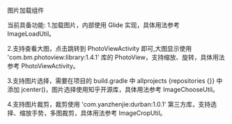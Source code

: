 图片加载组件

当前具备功能:
1.加载图片，内部使用 Glide 实现，具体用法参考 ImageLoadUtil。

2.支持查看大图，点击跳转到 PhotoViewActivity 即可,大图显示使用 'com.bm.photoview:library:1.4.1' 库的 PhotoView，支持缩放、旋转，具体用法参考 PhotoViewActivity。

3.支持图片选择，需要在项目的 build.gradle 中 allprojects {repositories {}} 中添加 jcenter()，图片选择使用知乎开源库，具体用法参考 ImageChooseUtil。

4.支持图片裁剪，裁剪使用 'com.yanzhenjie:durban:1.0.1' 第三方库，支持选择、缩放手势，多图裁剪，具体用法参考 ImageCropUtil。